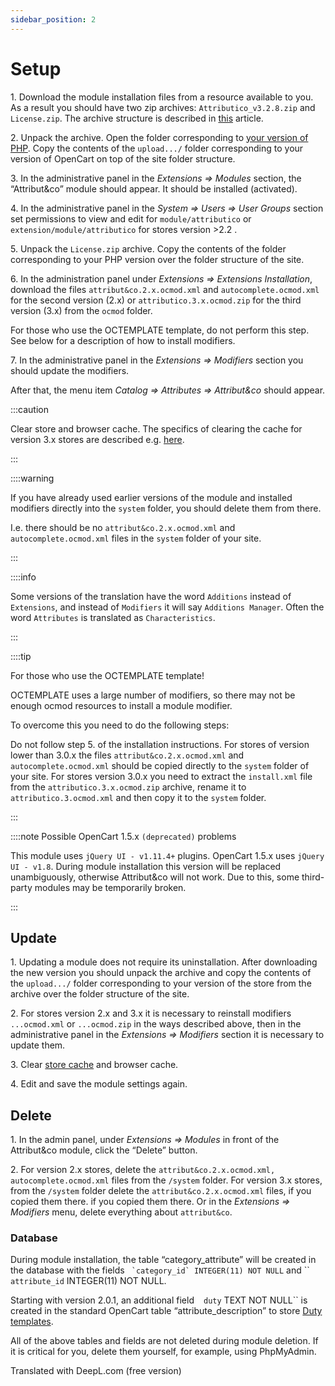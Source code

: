 ```yaml
---
sidebar_position: 2
---
```


# Setup

1\. Download the module installation files from a resource available to you. As a result you should have two zip archives: `Attributico_v3.2.8.zip` and `License.zip`. The archive structure is described in [this](included.html) article.

2\. Unpack the archive. Open the folder corresponding to [your version of PHP](included.html#included-differences). Copy the contents of the `upload.../` folder corresponding to your version of OpenCart on top of the site folder structure.

3\. In the administrative panel in the *Extensions ⇒ Modules* section, the “Attribut&co” module should appear. It should be installed (activated).

4\. In the administrative panel in the *System ⇒ Users ⇒ User Groups* section set permissions to view and edit for `module/attributico` or `extension/module/attributico` for stores version >2.2 .

5\. Unpack the `License.zip` archive. Copy the contents of the folder corresponding to your PHP version over the folder structure of the site.

6\. In the administration panel under *Extensions ⇒ Extensions Installation*, download the files `attribut&co.2.x.ocmod.xml` and `autocomplete.ocmod.xml` for the second version (2.x) or `attributico.3.x.ocmod.zip` for the third version (3.x) from the `ocmod` folder.

For those who use the OCTEMPLATE template, do not perform this step. See below for a description of how to install modifiers.

7\. In the administrative panel in the *Extensions ⇒ Modifiers* section you should update the modifiers.

After that, the menu item *Catalog ⇒ Attributes ⇒ Attribut&co* should appear.

:::caution

Clear store and browser cache. The specifics of clearing the cache for version 3.x stores are described e.g. [here](https://shopiweb.ru/opencart-3/kesh-opencart-3-ochistka-kesha/).

:::

::::warning

If you have already used earlier versions of the module and installed modifiers directly into the `system` folder, you should delete them from there.

I.e. there should be no `attribut&co.2.x.ocmod.xml` and `autocomplete.ocmod.xml` files in the `system` folder of your site.

:::

::::info

Some versions of the translation have the word `Additions` instead of `Extensions`, and instead of `Modifiers` it will say `Additions Manager`.
Often the word `Attributes` is translated as `Characteristics`.

:::

::::tip

For those who use the OCTEMPLATE template!

OCTEMPLATE uses a large number of modifiers, so there may not be enough ocmod resources to install a module modifier.

To overcome this you need to do the following steps:

Do not follow step 5\. of the installation instructions. For stores of version lower than 3.0.x the files `attribut&co.2.x.ocmod.xml` and `autocomplete.ocmod.xml` should be copied directly to the `system` folder of your site. For stores version 3.0.x you need to extract the `install.xml` file from the `attributico.3.x.ocmod.zip` archive, rename it to `attributico.3.ocmod.xml` and then copy it to the `system` folder.

:::

::::note
Possible OpenCart 1.5.x `(deprecated)` problems

This module uses `jQuery UI - v1.11.4+` plugins. OpenCart 1.5.x uses `jQuery UI - v1.8`. During module installation this version will be replaced unambiguously, otherwise Attribut&co will not work. Due to this, some third-party modules may be temporarily broken.

:::

## Update

1\. Updating a module does not require its uninstallation. After downloading the new version you should unpack the archive and copy the contents of the `upload.../` folder corresponding to your version of the store from the archive over the folder structure of the site.

2\. For stores version 2.x and 3.x it is necessary to reinstall modifiers `...ocmod.xml` or `...ocmod.zip` in the ways described above, then in the administrative panel in the *Extensions ⇒ Modifiers* section it is necessary to update them.

3\. Clear [store cache](https://shopiweb.ru/opencart-3/kesh-opencart-3-ochistka-kesha/) and browser cache.

4\. Edit and save the module settings again.

## Delete

1\. In the admin panel, under *Extensions ⇒ Modules* in front of the Attribut&co module, click the “Delete” button.

2\. For version 2.x stores, delete the `attribut&co.2.x.ocmod.xml, autocomplete.ocmod.xml` files from the `/system` folder. For version 3.x stores, from the `/system` folder delete the `attribut&co.2.x.ocmod.xml` files, if you copied them there. 
if you copied them there. Or in the *Extensions ⇒ Modifiers* menu, delete everything about `attribut&co`.

### Database

During module installation, the table “category_attribute” will be created in the database with the fields `` `category_id` INTEGER(11) NOT NULL`` and `` `attribute_id` INTEGER(11) NOT NULL.

Starting with version 2.0.1, an additional field `` `` `duty` TEXT NOT NULL`` is created in the standard OpenCart table “attribute_description” to store [Duty templates](theory.html#theory-duty).

All of the above tables and fields are not deleted during module deletion. If it is critical for you, delete them yourself, for example, using PhpMyAdmin.

Translated with DeepL.com (free version)